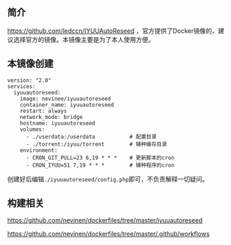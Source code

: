 ## 简介

https://github.com/ledccn/IYUUAutoReseed ，官方提供了Docker镜像的，建议选择官方的镜像。本镜像主要是为了本人使用方便。

## 本镜像创建

```
version: "2.0"
services:
  iyuuautoreseed:
    image: nevinee/iyuuautoreseed
    container_name: iyuuautoreseed
    restart: always
    network_mode: bridge
    hostname: iyuuautoreseed
    volumes:
      - ./userdata:/userdata           # 配置目录
      - ./torrent:/iyuu/torrent        # 辅种缓存目录
    environment:
      - CRON_GIT_PULL=23 6,19 * * *    # 更新脚本的cron
      - CRON_IYUU=51 7,19 * * *        # 辅种程序的cron
```

创建好后编辑`./iyuuautoreseed/config.php`即可，不负责解释一切疑问。

## 构建相关

https://github.com/nevinen/dockerfiles/tree/master/iyuuautoreseed

https://github.com/nevinen/dockerfiles/tree/master/.github/workflows